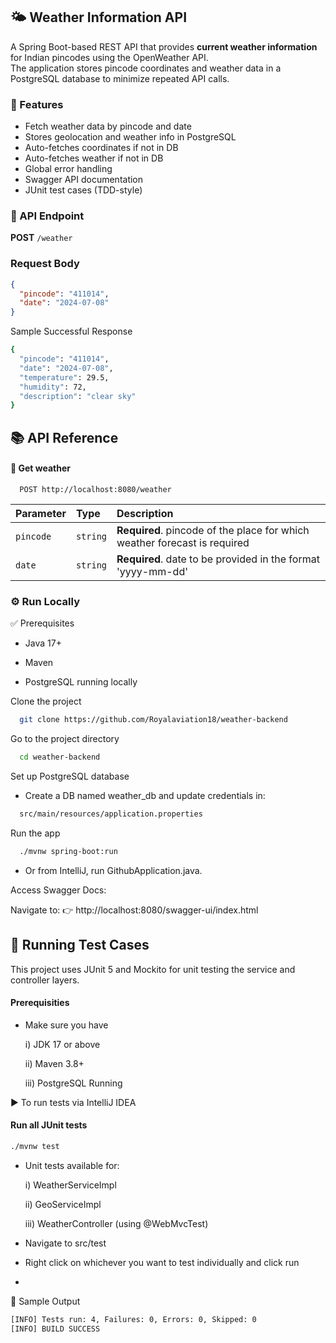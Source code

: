 ## 🌤️ Weather Information API

A Spring Boot-based REST API that provides **current weather information** for Indian pincodes using the OpenWeather API.  
The application stores pincode coordinates and weather data in a PostgreSQL database to minimize repeated API calls.



### 📌 Features

- Fetch weather data by pincode and date
- Stores geolocation and weather info in PostgreSQL
- Auto-fetches coordinates if not in DB
- Auto-fetches weather if not in DB
- Global error handling
- Swagger API documentation
- JUnit test cases (TDD-style)



### 🔗 API Endpoint

**POST** `/weather`

### Request Body
```json
{
  "pincode": "411014",
  "date": "2024-07-08"
}
```

Sample Successful Response
```bash
{
  "pincode": "411014",
  "date": "2024-07-08",
  "temperature": 29.5,
  "humidity": 72,
  "description": "clear sky"
}
```
## 📚 API Reference

####  🔄 Get weather

```http
  POST http://localhost:8080/weather
```

| Parameter | Type     | Description                |
| :-------- | :------- | :------------------------- |
| `pincode` | `string` | **Required**. pincode of the place for which weather forecast is required|
| `date` | `string` | **Required**. date to be provided in the format 'yyyy-mm-dd' |


### ⚙️  Run Locally

✅ Prerequisites
- Java 17+

- Maven

- PostgreSQL running locally

Clone the project

```bash
  git clone https://github.com/Royalaviation18/weather-backend
```

Go to the project directory

```bash
  cd weather-backend
```

Set up PostgreSQL database

- Create a DB named weather_db and update credentials in:
```bash
  src/main/resources/application.properties
```

Run the app

```bash
  ./mvnw spring-boot:run
```
- Or from IntelliJ, run GithubApplication.java.


Access Swagger Docs:

Navigate to:
👉 http://localhost:8080/swagger-ui/index.html






## 🧪  Running Test Cases

This project uses JUnit 5 and Mockito for unit testing the service and controller layers.

#### Prerequisities
- Make sure you have
  
  i) JDK 17 or above
  
  ii) Maven 3.8+

  iii) PostgreSQL Running     

▶️ To run tests via IntelliJ IDEA
 
 #### Run all JUnit tests
  ```bash
  ./mvnw test
  ```

- Unit tests available for:

    i) WeatherServiceImpl

    ii) GeoServiceImpl

    iii) WeatherController (using @WebMvcTest)

- Navigate to src/test
- Right click on whichever you want to test individually and click run
-




📝 Sample Output
  ```bash
  [INFO] Tests run: 4, Failures: 0, Errors: 0, Skipped: 0
  [INFO] BUILD SUCCESS
  ```


